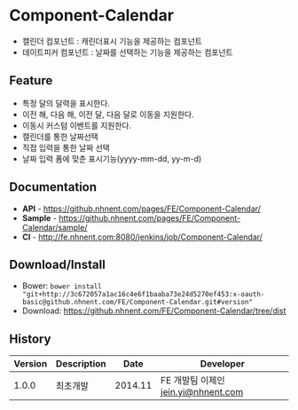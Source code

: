 Component-Calendar
======================
* 캘린더 컴포넌트 : 캐린더표시 기능을 제공하는 컴포넌트
* 데이트피커 컴포넌트 : 날짜를 선택하는 기능을 제공하는 컴포넌트

## Feature
* 특정 달의 달력을 표시한다.
* 이전 해, 다음 해, 이전 달, 다음 달로 이동을 지원한다.
* 이동시 커스텀 이벤트를 지원한다.
* 캘린더를 통한 날짜선택
* 직접 입력을 통한 날짜 선택
* 날짜 입력 폼에 맞춘 표시기능(yyyy-mm-dd, yy-m-d)



## Documentation
* **API** - <https://github.nhnent.com/pages/FE/Component-Calendar/>
* **Sample** - <https://github.nhnent.com/pages/FE/Component-Calendar/sample/>
* **CI** - <http://fe.nhnent.com:8080/jenkins/job/Component-Calendar/>

## Download/Install
* Bower: `bower install "git+http://3c672057a1ac16c4e6f1baaba73e24d5270ef453:x-oauth-basic@github.nhnent.com/FE/Component-Calendar.git#version"`
* Download: <https://github.nhnent.com/FE/Component-Calendar/tree/dist>

## History
| Version | Description | Date | Developer |
| ---- | ---- | ---- | ---- |
| 1.0.0 | 최초개발 | 2014.11 | FE 개발팀 이제인 <jein.yi@nhnent.com> |




